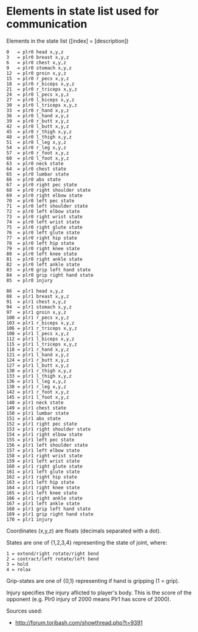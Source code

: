 Elements in state list used for communication
=============================================

Elements in the state list ([index] = [description])
```
0   = plr0 head x,y,z
3   = plr0 breast x,y,z
6   = plr0 chest x,y,z
9   = plr0 stomach x,y,z
12  = plr0 groin x,y,z
15  = plr0 r_pecs x,y,z
18  = plr0 r_biceps x,y,z
21  = plr0 r_triceps x,y,z
24  = plr0 l_pecs x,y,z
27  = plr0 l_biceps x,y,z
30  = plr0 l_triceps x,y,z
33  = plr0 r_hand x,y,z
36  = plr0 l_hand x,y,z
39  = plr0 r_butt x,y,z
42  = plr0 l_butt x,y,z
45  = plr0 r_thigh x,y,z
48  = plr0 l_thigh x,y,z
51  = plr0 l_leg x,y,z
54  = plr0 r_leg x,y,z
57  = plr0 r_foot x,y,z
60  = plr0 l_foot x,y,z
63  = plr0 neck state
64  = plr0 chest state
65  = plr0 lumbar state
66  = plr0 abs state
67  = plr0 right pec state
68  = plr0 right shoulder state
69  = plr0 right elbow state
70  = plr0 left pec state
71  = plr0 left shoulder state
72  = plr0 left elbow state
73  = plr0 right wrist state
74  = plr0 left wrist state
75  = plr0 right glute state
76  = plr0 left glute state
77  = plr0 right hip state
78  = plr0 left hip state
79  = plr0 right knee state
80  = plr0 left knee state
81  = plr0 right ankle state
82  = plr0 left ankle state
83  = plr0 grip left hand state
84  = plr0 grip right hand state
85  = plr0 injury

86  = plr1 head x,y,z
88  = plr1 breast x,y,z
91  = plr1 chest x,y,z
94  = plr1 stomach x,y,z
97  = plr1 groin x,y,z
100 = plr1 r_pecs x,y,z
103 = plr1 r_biceps x,y,z
106 = plr1 r_triceps x,y,z
108 = plr1 l_pecs x,y,z
112 = plr1 l_biceps x,y,z
115 = plr1 l_triceps x,y,z
118 = plr1 r_hand x,y,z
121 = plr1 l_hand x,y,z
124 = plr1 r_butt x,y,z
127 = plr1 l_butt x,y,z
130 = plr1 r_thigh x,y,z
133 = plr1 l_thigh x,y,z
136 = plr1 l_leg x,y,z
138 = plr1 r_leg x,y,z
142 = plr1 r_foot x,y,z
145 = plr1 l_foot x,y,z
148 = plr1 neck state
149 = plr1 chest state
150 = plr1 lumbar state
151 = plr1 abs state
152 = plr1 right pec state
153 = plr1 right shoulder state
154 = plr1 right elbow state
155 = plr1 left pec state
156 = plr1 left shoulder state
157 = plr1 left elbow state
158 = plr1 right wrist state
159 = plr1 left wrist state
160 = plr1 right glute state
161 = plr1 left glute state
162 = plr1 right hip state
163 = plr1 left hip state
164 = plr1 right knee state 
165 = plr1 left knee state
166 = plr1 right ankle state
167 = plr1 left ankle state
168 = plr1 grip left hand state 
169 = plr1 grip right hand state
170 = plr1 injury
```

Coordinates (x,y,z) are floats (decimals separated with a dot).

States are one of {1,2,3,4} representing the state of joint, where:
```
1 = extend/right rotate/right bend
2 = contract/left rotate/left bend
3 = hold
4 = relax
```

Grip-states are one of {0,1} representing if hand is gripping (1 = grip).

Injury specifies the injury aflicted to player's body. This is the score
of the opponent (e.g. Plr0 injury of 2000 means Plr1 has score of 2000).

Sources used:

* http://forum.toribash.com/showthread.php?t=9391